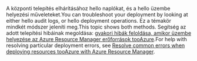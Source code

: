 <span data-ttu-id="7cb78-101">A központi telepítés elhárításához hello naplókat, és a hello üzembe helyezési műveleteket.</span><span class="sxs-lookup"><span data-stu-id="7cb78-101">You can troubleshoot your deployment by looking at either hello audit logs, or hello deployment operations.</span></span> <span data-ttu-id="7cb78-102">Ez a témakör mindkét módszer jeleníti meg.</span><span class="sxs-lookup"><span data-stu-id="7cb78-102">This topic shows both methods.</span></span> <span data-ttu-id="7cb78-103">Segítség az adott telepítési hibáinak megoldása: [gyakori hibák feloldása, amikor üzembe helyezése az Azure Resource Manager erőforrások tooAzure](../articles/azure-resource-manager/resource-manager-common-deployment-errors.md).</span><span class="sxs-lookup"><span data-stu-id="7cb78-103">For help with resolving particular deployment errors, see [Resolve common errors when deploying resources tooAzure with Azure Resource Manager](../articles/azure-resource-manager/resource-manager-common-deployment-errors.md).</span></span>

